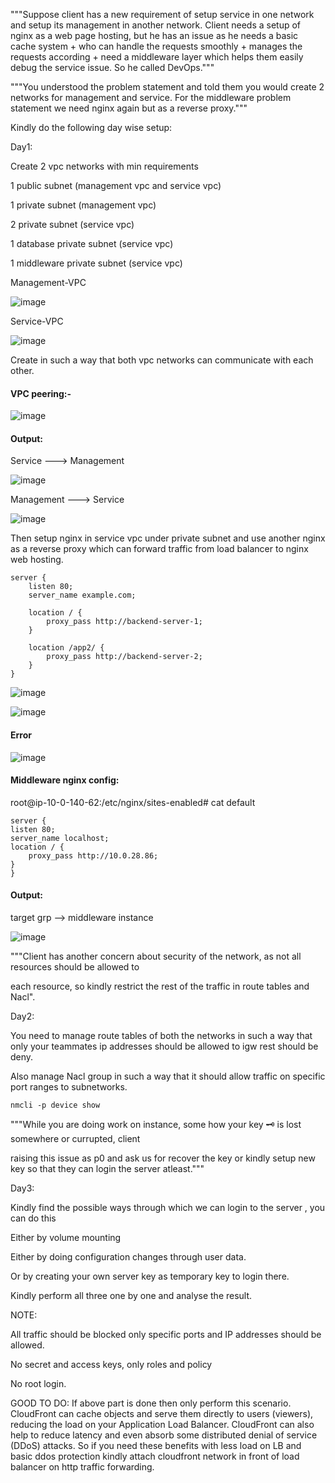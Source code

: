 """Suppose client has a new requirement of setup service in one network and setup its management in another network. 
Client needs a setup of nginx as a web page hosting, but he has an issue as he needs a basic cache system + who can handle the requests smoothly + 
manages the requests according + need a middleware layer which helps them easily debug the service issue. So he called DevOps."""

"""You understood the problem statement and told them you would create 2 networks for management and service. 
For the middleware problem statement we need nginx again but as a reverse proxy."""

Kindly do the following day wise setup:

Day1: 

Create 2 vpc networks with min requirements

1 public subnet (management vpc and service vpc)

1 private subnet (management vpc)

2 private subnet (service vpc)

1 database private subnet (service vpc)

1 middleware private subnet (service vpc)

Management-VPC

![image](https://github.com/HarshitSingh-Codes/aws-practice/assets/67234531/27e4b10c-c99b-4115-a473-178fc70c2066)

Service-VPC

![image](https://github.com/HarshitSingh-Codes/aws-practice/assets/67234531/104647d5-4f39-4119-8129-d63accb0ad13)


Create in such a way that both vpc networks can communicate with each other. 

#### VPC peering:-

![image](https://github.com/HarshitSingh-Codes/aws-practice/assets/67234531/7aa81138-8d98-43cc-a077-fb28aa7826bd)

#### Output:

Service ---> Management

![image](https://github.com/HarshitSingh-Codes/aws-practice/assets/67234531/7bfca72b-a688-483f-995c-27e4d032461a)

Management ---> Service

![image](https://github.com/HarshitSingh-Codes/aws-practice/assets/67234531/59237c97-3c5b-4a3e-b88a-6ea628da8950)


Then setup nginx in service vpc under private subnet and use another nginx as a reverse proxy which can forward traffic from load balancer to nginx web hosting.

    server {
        listen 80;
        server_name example.com;
    
        location / {
            proxy_pass http://backend-server-1;
        }
    
        location /app2/ {
            proxy_pass http://backend-server-2;
        }
    }

![image](https://github.com/HarshitSingh-Codes/aws-practice/assets/67234531/51e1bd5e-889d-4142-be3c-d6d326e28321)


![image](https://github.com/HarshitSingh-Codes/aws-practice/assets/67234531/0121d30d-79d0-4671-93a0-a2266d740d23)

#### Error

![image](https://github.com/HarshitSingh-Codes/aws-practice/assets/67234531/89468b1c-9e88-4811-b950-9319f27bc1f4)

#### Middleware nginx config: 

root@ip-10-0-140-62:/etc/nginx/sites-enabled# cat default 

    server {
    listen 80;
    server_name localhost;
    location / {
        proxy_pass http://10.0.28.86;
    }
    }

#### Output:

target grp --> middleware instance

![image](https://github.com/HarshitSingh-Codes/aws-practice/assets/67234531/42abb13b-ac9f-40ab-bdbb-1a5e7544b111)







"""Client has another concern about security of the network, as not all resources should be allowed to

each resource, so kindly restrict the rest of the traffic in route tables and Nacl".

Day2:

You need to manage route tables of both the networks in such a way that only your teammates ip addresses should be allowed to igw rest should be deny.

Also manage Nacl group in such a way that it should allow traffic on specific port ranges to subnetworks.
    
    nmcli -p device show


"""While you are doing work on instance, some how your key 🗝️ is lost somewhere or currupted, client 

raising this issue as p0 and ask us for recover the key or kindly setup new key so that they can login the server atleast."""

Day3:

Kindly find the possible ways through which we can login to the server , you can do this 

Either by volume mounting

Either by doing configuration changes through user data.

Or by creating your own server key as temporary key to login there.

Kindly perform all three one by one and analyse the result.

NOTE: 

All traffic should be blocked only specific ports and IP addresses should be allowed.

No secret and access keys, only roles and policy

No root login. 

GOOD TO DO: 
If above part is done then only perform this scenario. CloudFront can cache objects and serve them directly to users (viewers), reducing the load on your Application Load Balancer. CloudFront can also help to reduce latency and even absorb some distributed denial of service (DDoS) attacks. So if you need these benefits with less load on LB and basic ddos protection kindly attach cloudfront network in front of load balancer on http traffic forwarding.
